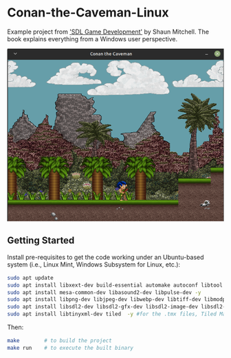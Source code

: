 # Conan-the-Caveman-Linux

Example project from ['SDL Game Development'][2] by Shaun Mitchell. The book explains everything from a Windows user perspective.

![text](conan-screen.png)

## Getting Started

Install pre-requisites to get the code working under an Ubuntu-based system (i.e., Linux Mint, Windows Subsystem for Linux, etc.):

```bash
sudo apt update
sudo apt install libxext-dev build-essential automake autoconf libtool -y
sudo apt install mesa-common-dev libasound2-dev libpulse-dev -y
sudo apt install libpng-dev libjpeg-dev libwebp-dev libtiff-dev libmodplug-dev -y
sudo apt install libsdl2-dev libsdl2-gfx-dev libsdl2-image-dev libsdl2-mixer-dev libsdl2-ttf-dev -y
sudo apt install libtinyxml-dev tiled  -y #for the .tmx files, Tiled Map Editor
```

Then:

```bash
make        # to build the project
make run    # to execute the built binary
```

[1]: https://gist.github.com/WillSams/e2bb2874ace22b90f90f
[2]: https://www.packtpub.com/game-development/sdl-game-development
